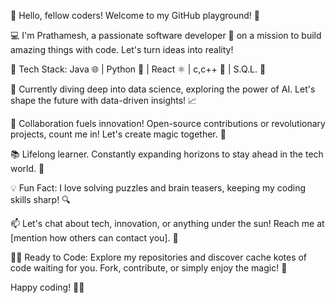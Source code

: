 👋 Hello, fellow coders! Welcome to my GitHub playground! 🚀

💻 I'm Prathamesh, a passionate software developer 🌟 on a mission to build amazing things with code. Let's turn ideas into reality!

🚀 Tech Stack: Java 🌐 | Python 🐍 | React ⚛️ | c,c++ 🚀 | S.Q.L. 🎸

🤖 Currently diving deep into data science, exploring the power of AI. Let's shape the future with data-driven insights! 📈

🤝 Collaboration fuels innovation! Open-source contributions or revolutionary projects, count me in! Let's create magic together. 🌈

📚 Lifelong learner. Constantly expanding horizons to stay ahead in the tech world. 📖

💡 Fun Fact: I love solving puzzles and brain teasers, keeping my coding skills sharp! 🔍

📫 Let's chat about tech, innovation, or anything under the sun! Reach me at [mention how others can contact you]. 📧

🏃‍♂️ Ready to Code: Explore my repositories and discover cache kotes of code waiting for you. Fork, contribute, or simply enjoy the magic! 💫

Happy coding! 🚀✨
